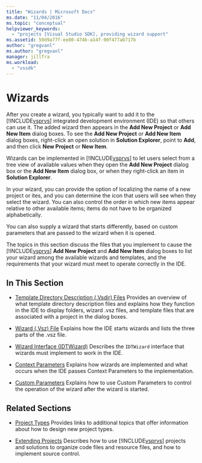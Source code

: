```yaml
---
title: "Wizards | Microsoft Docs"
ms.date: "11/04/2016"
ms.topic: "conceptual"
helpviewer_keywords:
  - "projects [Visual Studio SDK], providing wizard support"
ms.assetid: 59d9a77f-ee80-474b-a14f-90f477ab717b
author: "gregvanl"
ms.author: "gregvanl"
manager: jillfra
ms.workload:
  - "vssdk"
---
```

# Wizards
After you create a wizard, you typically want to add it to the [!INCLUDE[vsprvs](../../code-quality/includes/vsprvs_md.md)] integrated development environment (IDE) so that others can use it. The added wizard then appears in the **Add New Project** or **Add New Item** dialog boxes. To see the **Add New Project** or **Add New Item** dialog boxes, right-click an open solution in **Solution Explorer**, point to **Add**, and then click **New Project** or **New Item**.

 Wizards can be implemented in [!INCLUDE[vsprvs](../../code-quality/includes/vsprvs_md.md)] to let users select from a tree view of available values when they open the **Add New Project** dialog box or the **Add New Item** dialog box, or when they right-click an item in **Solution Explorer**.

 In your wizard, you can provide the option of localizing the name of a new project or ites, and you can determine the icon that users will see when they select the wizard. You can also control the order in which new items appear relative to other available items; items do not have to be organized alphabetically.

 You can also supply a wizard that starts differently, based on custom parameters that are passed to the wizard when it is opened.

 The topics in this section discuss the files that you implement to cause the [!INCLUDE[vsprvs](../../code-quality/includes/vsprvs_md.md)] **Add New Project** and **Add New Item** dialog boxes to list your wizard among the available wizards and templates, and the requirements that your wizard must meet to operate correctly in the IDE.

## In This Section
- [Template Directory Description (.Vsdir) Files](../../extensibility/internals/template-directory-description-dot-vsdir-files.md)
 Provides an overview of what template directory description files and explains how they function in the IDE to display folders, wizard .vsz files, and template files that are associated with a project in the dialog boxes.

- [Wizard (.Vsz) File](../../extensibility/internals/wizard-dot-vsz-file.md)
 Explains how the IDE starts wizards and lists the three parts of the .vsz file.

- [Wizard Interface (IDTWizard)](../../extensibility/internals/wizard-interface-idtwizard.md)
 Describes the `IDTWizard` interface that wizards must implement to work in the IDE.

- [Context Parameters](../../extensibility/internals/context-parameters.md)
 Explains how wizards are implemented and what occurs when the IDE passes Context Parameters to the implementation.

- [Custom Parameters](../../extensibility/internals/custom-parameters.md)
 Explains how to use Custom Parameters to control the operation of the wizard after the wizard is started.

## Related Sections
- [Project Types](../../extensibility/internals/project-types.md)
 Provides links to additional topics that offer information about how to design new project types.

- [Extending Projects](../../extensibility/extending-projects.md)
 Describes how to use [!INCLUDE[vsprvs](../../code-quality/includes/vsprvs_md.md)] projects and solutions to organize code files and resource files, and how to implement source control.
